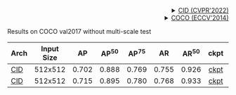 <!-- [ALGORITHM] -->

<details>
<summary align="right"><a href="https://openaccess.thecvf.com/content/CVPR2022/html/Wang_Contextual_Instance_Decoupling_for_Robust_Multi-Person_Pose_Estimation_CVPR_2022_paper.html">CID (CVPR'2022)</a></summary>

```bibtex
@InProceedings{Wang_2022_CVPR,
    author    = {Wang, Dongkai and Zhang, Shiliang},
    title     = {Contextual Instance Decoupling for Robust Multi-Person Pose Estimation},
    booktitle = {Proceedings of the IEEE/CVF Conference on Computer Vision and Pattern Recognition (CVPR)},
    month     = {June},
    year      = {2022},
    pages     = {11060-11068}
}
```

</details>

<!-- [DATASET] -->

<details>
<summary align="right"><a href="https://link.springer.com/chapter/10.1007/978-3-319-10602-1_48">COCO (ECCV'2014)</a></summary>

```bibtex
@inproceedings{lin2014microsoft,
  title={Microsoft coco: Common objects in context},
  author={Lin, Tsung-Yi and Maire, Michael and Belongie, Serge and Hays, James and Perona, Pietro and Ramanan, Deva and Doll{\'a}r, Piotr and Zitnick, C Lawrence},
  booktitle={European conference on computer vision},
  pages={740--755},
  year={2014},
  organization={Springer}
}
```

</details>

Results on COCO val2017 without multi-scale test

| Arch                                          | Input Size |  AP   | AP<sup>50</sup> | AP<sup>75</sup> |  AR   | AR<sup>50</sup> |                     ckpt                      |                      log                      |
| :-------------------------------------------- | :--------: | :---: | :-------------: | :-------------: | :---: | :-------------: | :-------------------------------------------: | :-------------------------------------------: |
| [CID](/configs/body_2d_keypoint/cid/coco/cid_hrnet-w32_8xb20-140e_coco-512x512.py) |  512x512   | 0.702 |      0.888      |      0.769      | 0.755 |      0.926      | [ckpt](https://download.openmmlab.com/mmpose/bottom_up/cid/hrnet_w32_coco_512x512-867b9659_20220928.pth) | [log](https://download.openmmlab.com/mmpose/bottom_up/cid/hrnet_w32_coco_512x512_20220928.log.json) |
| [CID](/configs/body_2d_keypoint/cid/coco/cid_hrnet-w48_8xb20-140e_coco-512x512.py) |  512x512   | 0.715 |      0.895      |      0.780      | 0.768 |      0.933      | [ckpt](https://download.openmmlab.com/mmpose/bottom_up/cid/hrnet_w48_coco_512x512-af545767_20221109.pth) | [log](https://download.openmmlab.com/mmpose/bottom_up/cid/hrnet_w48_coco_512x512_20221109.log.json) |
